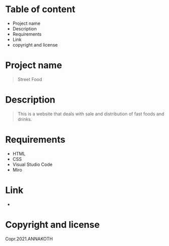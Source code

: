 # Table of content

* Project name
* Description
* Requirements
* Link
* copyright and license



# Project name
> Street Food 

# Description
>This is a website that deals with sale and distribution of fast foods and drinks. 

# Requirements
* HTML
* CSS
* Visual Studio Code
* Miro

# Link
* 

# Copyright and license
Copr.2021.ANNAKOTH